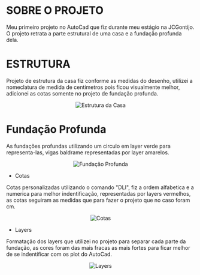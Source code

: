 # SOBRE O PROJETO

Meu primeiro projeto no AutoCad que fiz durante meu estágio na JCGontijo. O projeto retrata a parte estrutural de uma casa e a fundação profunda dela.

# ESTRUTURA

Projeto de estrutura da casa fiz conforme as medidas do desenho, utilizei a nomeclatura de medida de centimetros pois ficou visualmente melhor, adicionei as cotas somente no projeto de fundação profunda. 

<div align="center">
  <img src="https://github.com/user-attachments/assets/116bdc33-63c3-4a9d-b1f3-1e365dbe6d4b" alt="Estrutura da Casa"/>
</div>

# Fundação Profunda

As fundações profundas utilizando um circulo em layer verde para representa-las, vigas baldrame representadas por layer amarelos.

<div align="center">
  <img src="https://github.com/user-attachments/assets/2b589d72-345b-46bb-ba2d-d492761a53fc" alt="Fundação Profunda"/>
</div>

- Cotas

Cotas personalizadas utilizando o comando "DLI", fiz a ordem alfabetica e a numerica para melhor indentificação, representadas por layers vermelhos, as cotas seguiram as medidas que para fazer o projeto que no caso foram cm.

<div align="center">
  <img src="https://github.com/user-attachments/assets/5384d803-8f2c-42d5-9109-b1d90041b8f3" alt="Cotas"/>
</div>

- Layers

Formatação dos layers que utilizei no projeto para separar cada parte da fundação, as cores foram das mais fracas as mais fortes para ficar melhor de se indentificar com os plot do AutoCad.

<div align="center">
  <img src="https://github.com/user-attachments/assets/31843c73-e15e-4f96-a985-3e0ca75e6d36" alt="Layers"/>
</div>
